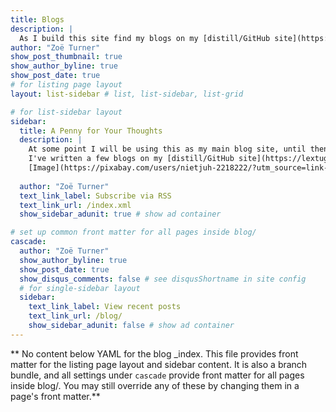```yaml
---
title: Blogs
description: |
  As I build this site find my blogs on my [distill/GitHub site](https://lextuga007.github.io/PhilosopherAnalyst/) and on the [NHS-R Community site](https://nhsrcommunity.com/blog/author/z-turner/)
author: "Zoë Turner"
show_post_thumbnail: true
show_author_byline: true
show_post_date: true
# for listing page layout
layout: list-sidebar # list, list-sidebar, list-grid

# for list-sidebar layout
sidebar: 
  title: A Penny for Your Thoughts
  description: |
    At some point I will be using this as my main blog site, until then 
    I've written a few blogs on my [distill/GitHub site](https://lextuga007.github.io/PhilosopherAnalyst/) and on the [NHS-R Community site](https://nhsrcommunity.com/blog/author/z-turner/).
    [Image](https://pixabay.com/users/nietjuh-2218222/?utm_source=link-attribution&amp;utm_medium=referral&amp;utm_campaign=image&amp;utm_content=3091212)
    
  author: "Zoë Turner"
  text_link_label: Subscribe via RSS
  text_link_url: /index.xml
  show_sidebar_adunit: true # show ad container

# set up common front matter for all pages inside blog/
cascade:
  author: "Zoë Turner"
  show_author_byline: true
  show_post_date: true
  show_disqus_comments: false # see disqusShortname in site config
  # for single-sidebar layout
  sidebar:
    text_link_label: View recent posts
    text_link_url: /blog/
    show_sidebar_adunit: false # show ad container
---
```


** No content below YAML for the blog _index. This file provides front matter for the listing page layout and sidebar content. It is also a branch bundle, and all settings under `cascade` provide front matter for all pages inside blog/. You may still override any of these by changing them in a page's front matter.**
